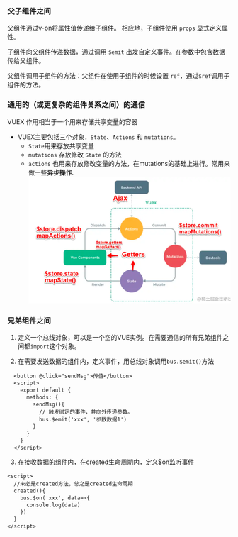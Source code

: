 ### 父子组件之间
  父组件通过v-on将属性值传递给子组件。 相应地，子组件使用 `props` 显式定义属性。

  子组件向父组件传递数据，通过调用 `$emit` 出发自定义事件。在参数中包含数据传给父组件。

  父组件调用子组件的方法：父组件在使用子组件的时候设置 `ref`，通过`$ref`调用子组件的方法。

### 通用的（或更复杂的组件关系之间）的通信
  VUEX 作用相当于一个用来存储共享变量的容器
  * VUEX主要包括三个对象，`State`、`Actions` 和 `mutations`。
    * `State`用来存放共享变量
    * `mutations` 存放修改 `State` 的方法
    * `actions` 也用来存放修改变量的方法，在mutations的基础上进行。常用来做一些**异步操作**.
     ![VUEX](../Pictures/VUEX通信.png "VUEX")

### 兄弟组件之间
  1. 定义一个总线对象，可以是一个空的VUE实例。在需要通信的所有兄弟组件之间都`import`这个对象。

  2. 在需要发送数据的组件内，定义事件，用总线对象调用`bus.$emit()`方法
  ```vue
    <button @click="sendMsg">传值</button>
    <script>
      export default {
        methods: {
          sendMsg(){
            // 触发绑定的事件，并向外传递参数。
            bus.$emit('xxx', '参数数据1')
          }
        }
      }
    </script>
  ```
  
  3. 在接收数据的组件内，在created生命周期内，定义$on监听事件
  ```vue
  <script>
    //未必是created方法，总之是created生命周期
    created(){
      bus.$on('xxx', data=>{
        console.log(data)
      })
    }
  </script>
  ```